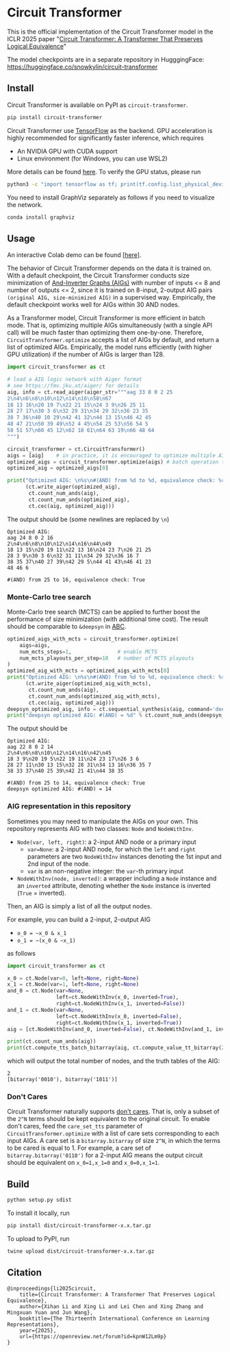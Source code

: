 # Circuit Transformer

This is the official implementation of the Circuit Transformer model in the ICLR 2025 paper "[Circuit Transformer: A Transformer That Preserves Logical Equivalence](https://openreview.net/forum?id=kpnW12Lm9p)"

The model checkpoints are in a separate repository in HugggingFace: <https://huggingface.co/snowkylin/circuit-transformer>

## Install

Circuit Transformer is available on PyPI as `circuit-transformer`.

```bash
pip install circuit-transformer
```

Circuit Transformer use [TensorFlow](https://www.tensorflow.org) as the backend. GPU acceleration is highly recommended for significantly faster inference, which requires

- An NVIDIA GPU with CUDA support
- Linux environment (for Windows, you can use WSL2)

More details can be found [here](https://www.tensorflow.org/install/pip). To verify the GPU status, please run

```bash
python3 -c "import tensorflow as tf; print(tf.config.list_physical_devices('GPU'))"
```

You need to install GraphViz separately as follows if you need to visualize the network.

```bash
conda install graphviz
```

## Usage

An interactive Colab demo can be found [[here]](https://colab.research.google.com/drive/1r0tS_ZbxUf0ojkazViT94ENMBq4r7B_t?usp=sharing).

The behavior of Circuit Transformer depends on the data it is trained on. With a default checkpoint, the Circuit Transformer conducts size minimization of [And-Inverter Graphs (AIGs)](https://fmv.jku.at/aiger/) with number of inputs <= 8 and number of outputs <= 2, since it is trained on 8-input, 2-output AIG pairs `(original AIG, size-minimized AIG)` in a supervised way. Empirically, the default checkpoint works well for AIGs within 30 AND nodes.

As a Transformer model, Circuit Transformer is more efficient in batch mode. That is, optimizing multiple AIGs simultaneously (with a single API call) will be much faster than optimizing them one-by-one. Therefore, `CircuitTransformer.optimize` accepts a list of AIGs by default, and return a list of optimized AIGs. Empirically, the model runs efficiently (with higher GPU utilization) if the number of AIGs is larger than 128.

```python
import circuit_transformer as ct

# load a AIG logic network with Aiger format
# see https://fmv.jku.at/aiger/ for details
aig, info = ct.read_aiger(aiger_str="""aag 33 8 0 2 25
2\n4\n6\n8\n10\n12\n14\n16\n58\n67
18 13 16\n20 19 7\n22 21 15\n24 3 9\n26 25 11
28 27 17\n30 3 6\n32 29 31\n34 29 32\n36 23 35
38 7 36\n40 10 29\n42 41 32\n44 13 15\n46 42 45
48 47 21\n50 39 49\n52 4 45\n54 25 53\n56 54 5
58 51 57\n60 45 12\n62 18 61\n64 63 19\n66 48 64
""")

circuit_transformer = ct.CircuitTransformer()
aigs = [aig]    # in practice, it is encouraged to optimize multiple AIGs in a single API call
optimized_aigs = circuit_transformer.optimize(aigs) # batch operation that accepts a list of aigs
optimized_aig = optimized_aigs[0]

print("Optimized AIG: \n%s\n#(AND) from %d to %d, equivalence check: %r" %
      (ct.write_aiger(optimized_aig), 
       ct.count_num_ands(aig), 
       ct.count_num_ands(optimized_aig), 
       ct.cec(aig, optimized_aig)))
```

The output should be (some newlines are replaced by `\n`)

```
Optimized AIG: 
aag 24 8 0 2 16
2\n4\n6\n8\n10\n12\n14\n16\n44\n49
18 13 15\n20 19 11\n22 13 16\n24 23 7\n26 21 25
28 3 9\n30 3 6\n32 31 11\n34 29 32\n36 16 7
38 35 37\n40 27 39\n42 29 5\n44 41 43\n46 41 23
48 46 6

#(AND) from 25 to 16, equivalence check: True
```

### Monte-Carlo tree search

Monte-Carlo tree search (MCTS) can be applied to further boost the performance of size minimization (with additional time cost). The result should be comparable to `&deepsyn` in [ABC](https://people.eecs.berkeley.edu/~alanmi/abc/).

```python
optimized_aigs_with_mcts = circuit_transformer.optimize(
    aigs=aigs,
    num_mcts_steps=1,               # enable MCTS
    num_mcts_playouts_per_step=10   # number of MCTS playouts
)
optimized_aig_with_mcts = optimized_aigs_with_mcts[0]
print("Optimized AIG: \n%s\n#(AND) from %d to %d, equivalence check: %r" %
      (ct.write_aiger(optimized_aig_with_mcts), 
       ct.count_num_ands(aig),
       ct.count_num_ands(optimized_aig_with_mcts), 
       ct.cec(aig, optimized_aig)))
deepsyn_optimized_aig, info = ct.sequential_synthesis(aig, command='deepsyn')
print("deepsyn optimized AIG: #(AND) = %d" % ct.count_num_ands(deepsyn_optimized_aig))
```

The output should be

```
Optimized AIG: 
aag 22 8 0 2 14
2\n4\n6\n8\n10\n12\n14\n16\n42\n45
18 3 9\n20 19 5\n22 19 11\n24 23 17\n26 3 6
28 27 11\n30 13 15\n32 28 31\n34 13 16\n36 35 7
38 33 37\n40 25 39\n42 21 41\n44 38 35

#(AND) from 25 to 14, equivalence check: True
deepsyn optimized AIG: #(AND) = 14
```

### AIG representation in this repository

Sometimes you may need to manipulate the AIGs on your own. This repository represents AIG with two classes: `Node` and `NodeWithInv`.

- `Node(var, left, right)`: a 2-input AND node or a primary input
  - `var=None`: a 2-input AND node, for which the `left` and `right` parameters are two `NodeWithInv` instances denoting the 1st input and 2nd input of the node.
  - `var` is an non-negative integer: the `var`-th primary input
- `NodeWithInv(node, inverted)`: a wrapper including a `Node` instance and an `inverted` attribute, denoting whether the `Node` instance is inverted (`True` = inverted).

Then, an AIG is simply a list of all the output nodes.

For example, you can build a 2-input, 2-output AIG 
- `o_0 = ~x_0 & x_1`
- `o_1 = ~(x_0 & ~x_1)`

as follows

```python
import circuit_transformer as ct

x_0 = ct.Node(var=0, left=None, right=None)
x_1 = ct.Node(var=1, left=None, right=None)
and_0 = ct.Node(var=None, 
                left=ct.NodeWithInv(x_0, inverted=True), 
                right=ct.NodeWithInv(x_1, inverted=False))
and_1 = ct.Node(var=None, 
                left=ct.NodeWithInv(x_0, inverted=False), 
                right=ct.NodeWithInv(x_1, inverted=True))
aig = [ct.NodeWithInv(and_0, inverted=False), ct.NodeWithInv(and_1, inverted=True)]

print(ct.count_num_ands(aig))
print(ct.compute_tts_batch_bitarray(aig, ct.compute_value_tt_bitarray(2)))
```

which will output the total number of nodes, and the truth tables of the AIG:
``` 
2
[bitarray('0010'), bitarray('1011')]
```

### Don't Cares

Circuit Transformer naturally supports [don't cares](https://en.wikipedia.org/wiki/Don%27t-care_term). That is, only a subset of the `2^N` terms should be kept equivalent to the original circuit. To enable don't cares, feed the `care_set_tts` parameter of `CircuitTransformer.optimize` with a list of care sets corresponding to each input AIGs. A care set is a `bitarray.bitarray` of size `2^N`, in which the terms to be cared is equal to 1. For example, a care set of `bitarray.bitarray('0110')` for a 2-input AIG means the output circuit should be equivalent on `x_0=1,x_1=0` and `x_0=0,x_1=1`.

## Build

```bash
python setup.py sdist
```

To install it locally, run

```bash
pip install dist/circuit-transformer-x.x.tar.gz
```

To upload to PyPI, run

```bash
twine upload dist/circuit-transformer-x.x.tar.gz
```

## Citation

```
@inproceedings{li2025circuit,
    title={Circuit Transformer: A Transformer That Preserves Logical Equivalence},
    author={Xihan Li and Xing Li and Lei Chen and Xing Zhang and Mingxuan Yuan and Jun Wang},
    booktitle={The Thirteenth International Conference on Learning Representations},
    year={2025},
    url={https://openreview.net/forum?id=kpnW12Lm9p}
}
```